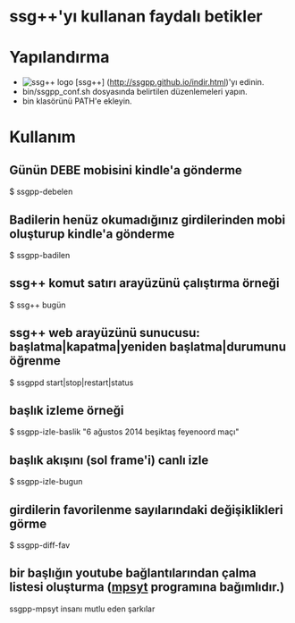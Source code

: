 ssg++'yı kullanan faydalı betikler
==================================

# Yapılandırma

- ![ssg++ logo](https://raw.github.com/ssgpp/betikler/master/res/ssgpp-logo_3_kare.png) [ssg++] (http://ssgpp.github.io/indir.html)'yı edinin. 
- bin/ssgpp_conf.sh dosyasında belirtilen düzenlemeleri yapın.
- bin klasörünü PATH'e ekleyin.

# Kullanım

## Günün DEBE mobisini kindle'a gönderme

$ ssgpp-debelen

## Badilerin henüz okumadığınız girdilerinden mobi oluşturup kindle'a gönderme

$ ssgpp-badilen

## ssg++ komut satırı arayüzünü çalıştırma örneği

$ ssg++ bugün

## ssg++ web arayüzünü sunucusu: başlatma|kapatma|yeniden başlatma|durumunu öğrenme

$ ssgppd start|stop|restart|status

## başlık izleme örneği

$ ssgpp-izle-baslik "6 ağustos 2014 beşiktaş feyenoord maçı"

## başlık akışını (sol frame'i) canlı izle

$ ssgpp-izle-bugun

## girdilerin favorilenme sayılarındaki değişiklikleri görme

$ ssgpp-diff-fav

## bir başlığın youtube bağlantılarından çalma listesi oluşturma ([mpsyt](https://github.com/np1/mps-youtube/) programına bağımlıdır.)

ssgpp-mpsyt insanı mutlu eden şarkılar

